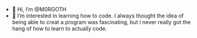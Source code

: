 - 👋 Hi, I’m @M0RGOTH
- 👀 I’m interested in learning how to code. I always thought the idea of being able to creat a program was fascinating, but i never really got the hang of how to learn to actually code.

<!---
M0RGOTH/M0RGOTH is a ✨ special ✨ repository because its `README.md` (this file) appears on your GitHub profile.
You can click the Preview link to take a look at your changes.
--->
